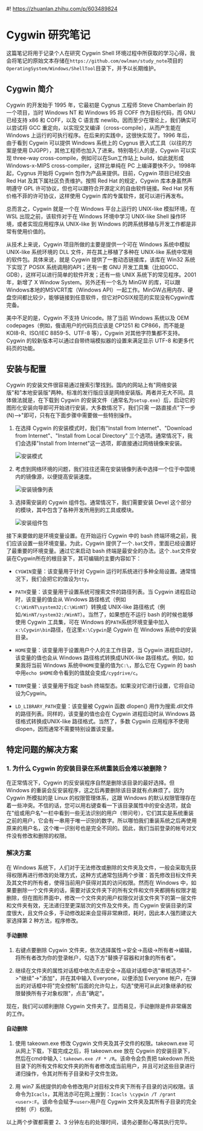 #! https://zhuanlan.zhihu.com/p/603489824
# Cygwin 研究笔记

这篇笔记将用于记录个人在研究 Cygwin Shell 环境过程中所获取的学习心得，我会将笔记的原始文本存储在`https://github.com/owlman/study_note`项目的`OperatingSystem/Windows/ShellTool`目录下，并予以长期维护。

## Cygwin 简介

Cygwin 的开发始于 1995 年，它最初是 Cygnus 工程师 Steve Chamberlain 的一个项目，当时 Windows NT 和 Windows 95 将 COFF 作为目标代码，而 GNU 已经支持 x86 和 COFF，以及 C 语言库 newlib。因而至少在理论上，我们确实可以尝试将 GCC 重定向，以实现交叉编译（cross-compile），从而产生能在 Windows 上运行的可执行程序。在后来的实践中，这很快实现了。1996 年后，由于看到 Cygwin 可以提供 Windows 系统上的 Cygnus 嵌入式工具（以往的方案是使用 DJGPP），其他工程师也加入了进来。特别吸引人的是，Cygwin 可以实现 three-way cross-compile，例如可以在Sun工作站上 build，如此就形成 Windows-x-MIPS cross-compiler，这样比单纯在 PC 上编译要快不少。1998年起，Cygnus 开始将 Cygwin 包作为产品来提供。目前，Cygwin 项目已经交由 Red Hat 及其下属社区负责维护。按照 Red Hat 的规定，Cygwin 库本身虽然声明遵守 GPL 许可协议，但也可以跟符合开源定义的自由软件链接。Red Hat 另有价格不菲的许可协议，这样使用 Cygwin 库的专属软件，就可以进行再发布。

总而言之，Cygwin 就是一个在 Windows 平台上运行的 UNIX-like 模拟环境，在 WSL 出现之前，该软件对于在 Windows 环境中学习 UNIX-like Shell 操作环境，或者实现应用程序从 UNIX-like 到 Windows 的跨系统移植与开发工作都是非常有使用价值的。

从技术上来说，Cygwin 项目所做的主要是提供一个可在 Windows 系统中模拟 UNIX-like 系统环境的 DLL 文件，并在其上移植了多种在 UNIX-like 系统中常用的软件包。具体来说，就是 Cygwin 提供了一套动态链接库，该库在 Win32 系统下实现了 POSIX 系统调用的API；还有一套 GNU 开发工具集（比如GCC、GDB），这样可以进行简单的软件开发；还有一些 UNIX 系统下的常见程序。2001 年，新增了 X Window System。另外还有一个名为 MinGW 的库，可以跟Windows本地的MSVCRT库（Windows API）一起工作。MinGW占用内存、硬盘空间都比较少，能够链接到任意软件，但它对POSIX规范的实现没有Cygwin库完备。

美中不足的是，Cygwin 不支持 Unicode。除了当前 Windows 系统以及 OEM codepages（例如，俄语用户的代码页应该是 CP1251 和 CP866，而不能是 KOI8-R、ISO/IEC 8859-5、UTF-8 等），Cygwin 对其他字符集都不支持。Cygwin 的较新版本可以通过自带终端模拟器的设置来满足显示 UTF-8 和更多代码页的功能。

## 安装与配置

Cygwin 的安装文件很容易通过搜索引擎找到。国内的网站上有"网络安装版"和"本地安装版"两种。标准的发行版应该是网络安装版。两者并无大不同。具体做法就是，在下载到 Cygwin 的安装文件（通常名为`setup.exe`）后，启动它的图形化安装向导即可开始进行安装，大多数情况下，我们只需 一路直接点"下一步(N)—>"即可，只有在下面步骤中需要做一些特别操作。

1. 在选择 Cygwin 的安装模式时，我们有"Install from Internet"、"Download from Internet"、"Install from Local Directory" 三个选项。通常情况下，我们会选择"Install from Internet"这一选项，即直接通过网络镜像来安装。

    ![安装模式](./img/cygwin-1.png)

2. 考虑到网络环境的问题，我们往往还需在安装镜像列表中选择一个位于中国境内的镜像源，以便提高安装速度。

    ![安装镜像列表](./img/cygwin-2.png)

3. 选择需安装的 Cygwin 组件包。通常情况下，我们需要安装 Devel 这个部分的模块，其中包含了各种开发所用到的工具或模块。

    ![安装组件包](./img/cygwin-3.png)

接下来要做的是环境变量设置。在开始运行 Cygwin 中的 bash 终端环境之前，我们应该设置一些环境变量。为此，Cygwin 提供了一个`.bat`文件，里面已经设置好了最重要的环境变量。通过它来启动 bash 终端是最安全的办法。这个`.bat`文件安装在Cygwin所在的根目录下，其可编辑的主要内容如下：

- `CYGWIN`变量：该变量用于针对 Cygwin 运行时系统进行多种全局设置。通常情况下，我们会把它的值设为`tty`。

- `PATH`变量：该变量用于设置系统可搜索文件的路径列表。当 Cygwin 进程启动时，该变量的值会从 Windows 路径格式（例如`C:\WinNT\system32;C:\WinNT`）转换成 UNIX-like 路径格式（例如`/WinNT/system32:/WinNT`）。当然了，如果想在不运行 bash 的时候也能够使用 Cygwin 工具集，可在 Windows 的`PATH`系统环境变量中加入`x:\Cygwin\bin`路径，在这里`x:\Cygwin`是 Cygwin 在 Windows 系统中的安装目录。

- `HOME`变量：该变量用于设置用户个人的主工作目录，当 Cygwin 进程启动时，该变量的值也会从 Windows 路径格式转换成UNIX-like 路径格式。例如，如果我将当前 Windows 系统中`HOME`变量的值为`C:\`，那么它在 Cygwin 的 bash 中用`echo $HOME`命令看到的值就会变成`/cygdrive/c`。

- `TERM`变量：该变量用于指定 bash 终端型态。如果没对它进行设置，它将自动设为Cygwin。

- `LD_LIBRARY_PATH`变量：该变量被 Cygwin 函数 dlopen() 用作为搜索.dll文件的路径列表。同样的，该变量的值也会在 Cygwin 进程启动时从 Windows 路径格式转换成UNIX-like 路径格式。当然了，多数 Cygwin 应用程序不使用dlopen，因而通常不需要特别设置该变量。

## 特定问题的解决方案

### 1. 为什么 Cygwin 的安装目录在系统重装后会难以被删除？

在正常情况下，Cygwin 的反安装程序自然是删除该目录的最好选择。但 Windows 的重装会反安装程序，这之后再要删除该目录就有点麻烦了。因为 Cygwin 所模拟的是 Linux 的权限管理体系，这跟 Windows 的默认权限管理存在着一些冲突。不信的话，您可以用右键查看一下该目录属性中的安全选项，就会在"组或用户名"一栏中看到一些无法识别的用户（带问号），它们其实是系统重装之前的用户，它会有一串用于唯一识别的数字。所以哪怕我们重装系统之后再使用原来的用户名，这个唯一识别号也是完全不同的。因此，我们当前登录的帐号对文件没有修改和删除的权限。

### 解决方案

在 Windows 系统下，人们对于无法修改或删除的文件夹及文件，一般会采取先获得权限再进行修改的处理方式，这种方式通常包括两个步骤：首先修改目标文件夹及其文件的所有者，使得当前用户获得对其的访问权限。然而在 Windows 中，如果要删除一个文件夹的话，需要对该文件夹下的所有文件和文件夹都拥有权限才能删除，但在图形界面中，修改一个文件夹的用户权限仅对该文件夹下的第一层文件和文件夹有效，无法递归至更深层次的文件及文件夹。而 Cygwin 安装目录的深度很大，且文件众多，手动修改起来会显得非常麻烦，耗时，因此本人强烈建议大家选择第 2 种方法，程序修改。

#### 手动删除

1. 右键点要删除 Cygwin 文件夹，依次选择属性->安全->高级->所有者->编辑，将所有者改为你的登录帐户，勾选下方"替换子容器和对象的所有者"。

2. 继续在文件夹的属性对话框中依次点击安全->高级对话框中选"审核选项卡"->"继续"->"添加"，并在其中输入 Everyone，以便添加 Everyone 帐户，在弹出的对话框中将"完全控制"后面的允许勾上，勾选"使用可从此对象继承的权限替换所有子对象权限"，点击"确定"。

现在，我们可以顺利删除 Cygwin 文件夹了。显而易见，手动删除是件非常痛苦的工作。

#### 自动删除

1. 使用 takeown.exe 修改 Cygwin 文件夹及其子文件的权限。takeown.exe 可从网上下载，下载完成之后，将 takeown.exe 放在 Cygwin 的安装目录下，然后在cmd中输入：`takeown.exe /F * /R`。该命令会负责把 takedown 所处目录下的所有文件和文件夹的所有者修改成当前用户，并且可对这些目录进行递归操作，令其对所有子目录和子文件生效。

2. 用 win7 系统提供的命令修改用户对目标文件夹下所有子目录的访问权限。该命令为`Icacls`，其用法亦可在网上搜到：`Icacls \cygwin /T /grant <user>:F`。该命令会赋予`<user>`用户在 Cygwin 文件夹及其所有子目录的完全控制（F）权限。

以上两个步骤都需要 2、3 分钟左右的处理时间，请务必要耐心等其执行完毕。

<!-- 以下为待整理资料 -->
